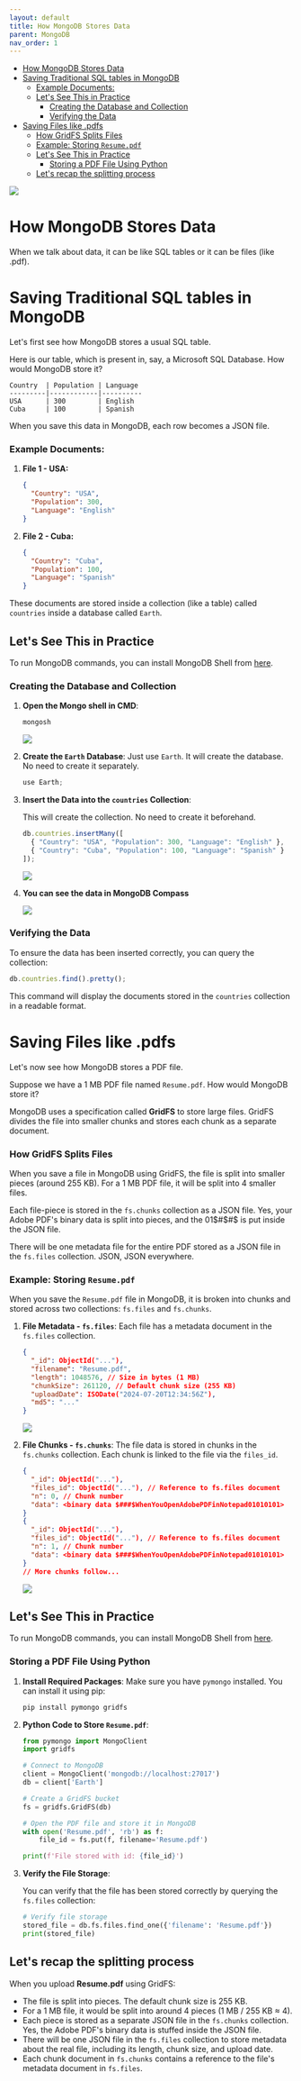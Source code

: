 ```yaml
---
layout: default
title: How MongoDB Stores Data
parent: MongoDB
nav_order: 1
---
```


- [How MongoDB Stores Data](#how-mongodb-stores-data)
- [Saving Traditional SQL tables in MongoDB](#saving-traditional-sql-tables-in-mongodb)
    - [Example Documents:](#example-documents)
  - [Let's See This in Practice](#lets-see-this-in-practice)
    - [Creating the Database and Collection](#creating-the-database-and-collection)
    - [Verifying the Data](#verifying-the-data)
- [Saving Files like .pdfs](#saving-files-like-pdfs)
    - [How GridFS Splits Files](#how-gridfs-splits-files)
    - [Example: Storing `Resume.pdf`](#example-storing-resumepdf)
  - [Let's See This in Practice](#lets-see-this-in-practice-1)
    - [Storing a PDF File Using Python](#storing-a-pdf-file-using-python)
  - [Let's recap the splitting process](#lets-recap-the-splitting-process)

![](images/custom-image-2024-07-20-01-21-49.png)

# How MongoDB Stores Data

When we talk about data, it can be like SQL tables or it can be files (like .pdf).

# Saving Traditional SQL tables in MongoDB

Let's first see how MongoDB stores a usual SQL table.

Here is our table, which is present in, say, a Microsoft SQL Database. How would MongoDB store it?

```
Country  | Population | Language
---------|------------|----------
USA      | 300        | English
Cuba     | 100        | Spanish
```

When you save this data in MongoDB, each row becomes a JSON file.

### Example Documents:

1. **File 1 - USA:**
    ```json
    {
      "Country": "USA",
      "Population": 300,
      "Language": "English"
    }
    ```

2. **File 2 - Cuba:**
    ```json
    {
      "Country": "Cuba",
      "Population": 100,
      "Language": "Spanish"
    }
    ```

These documents are stored inside a collection (like a table) called `countries` inside a database called `Earth`.

## Let's See This in Practice

To run MongoDB commands, you can install MongoDB Shell from [here](https://www.mongodb.com/try/download/shell).

### Creating the Database and Collection

1. **Open the Mongo shell in CMD**:
    ```bash
    mongosh
    ```

    ![](images/custom-image-2024-07-20-02-12-02.png)

2. **Create the `Earth` Database**:
    Just use `Earth`. It will create the database. No need to create it separately.
    
    ```javascript
    use Earth;
    ```

3. **Insert the Data into the `countries` Collection**:
   
   This will create the collection. No need to create it beforehand.

    ```javascript
    db.countries.insertMany([
      { "Country": "USA", "Population": 300, "Language": "English" },
      { "Country": "Cuba", "Population": 100, "Language": "Spanish" }
    ]);
    ```
    ![](images/custom-image-2024-07-20-02-22-46.png)

4. **You can see the data in MongoDB Compass**

    ![](images/custom-image-2024-07-20-02-26-34.png)

### Verifying the Data

To ensure the data has been inserted correctly, you can query the collection:

```javascript
db.countries.find().pretty();
```

This command will display the documents stored in the `countries` collection in a readable format.

# Saving Files like .pdfs

Let's now see how MongoDB stores a PDF file.

Suppose we have a 1 MB PDF file named `Resume.pdf`. How would MongoDB store it?

MongoDB uses a specification called **GridFS** to store large files. GridFS divides the file into smaller chunks and stores each chunk as a separate document.

### How GridFS Splits Files

When you save a file in MongoDB using GridFS, the file is split into smaller pieces (around 255 KB). For a 1 MB PDF file, it will be split into 4 smaller files.

Each file-piece is stored in the `fs.chunks` collection as a JSON file. Yes, your Adobe PDF's binary data is split into pieces, and the 01$#$#$ is put inside the JSON file.

There will be one metadata file for the entire PDF stored as a JSON file in the `fs.files` collection. JSON, JSON everywhere.

### Example: Storing `Resume.pdf`

When you save the `Resume.pdf` file in MongoDB, it is broken into chunks and stored across two collections: `fs.files` and `fs.chunks`.

1. **File Metadata - `fs.files`**:
   Each file has a metadata document in the `fs.files` collection.

    ```json
    {
      "_id": ObjectId("..."),
      "filename": "Resume.pdf",
      "length": 1048576, // Size in bytes (1 MB)
      "chunkSize": 261120, // Default chunk size (255 KB)
      "uploadDate": ISODate("2024-07-20T12:34:56Z"),
      "md5": "..."
    }
    ```
    ![](images/custom-image-2024-07-20-02-59-47.png)

2. **File Chunks - `fs.chunks`**:
   The file data is stored in chunks in the `fs.chunks` collection. Each chunk is linked to the file via the `files_id`.

    ```json
    {
      "_id": ObjectId("..."),
      "files_id": ObjectId("..."), // Reference to fs.files document
      "n": 0, // Chunk number
      "data": <binary data $###$WhenYouOpenAdobePDFinNotepad01010101>
    }
    {
      "_id": ObjectId("..."),
      "files_id": ObjectId("..."), // Reference to fs.files document
      "n": 1, // Chunk number
      "data": <binary data $###$WhenYouOpenAdobePDFinNotepad01010101>
    }
    // More chunks follow...
    ```
    ![](images/custom-image-2024-07-20-02-57-56.png)

## Let's See This in Practice

To run MongoDB commands, you can install MongoDB Shell from [here](https://www.mongodb.com/try/download/shell).

### Storing a PDF File Using Python

1. **Install Required Packages**:
   Make sure you have `pymongo` installed. You can install it using pip:

   ```bash
   pip install pymongo gridfs
   ```

2. **Python Code to Store `Resume.pdf`**:

    ```python
    from pymongo import MongoClient
    import gridfs

    # Connect to MongoDB
    client = MongoClient('mongodb://localhost:27017')
    db = client['Earth']

    # Create a GridFS bucket
    fs = gridfs.GridFS(db)

    # Open the PDF file and store it in MongoDB
    with open('Resume.pdf', 'rb') as f:
        file_id = fs.put(f, filename='Resume.pdf')

    print(f'File stored with id: {file_id}')
    ```

3. **Verify the File Storage**:

   You can verify that the file has been stored correctly by querying the `fs.files` collection:

    ```python
    # Verify file storage
    stored_file = db.fs.files.find_one({'filename': 'Resume.pdf'})
    print(stored_file)
    ```

## Let's recap the splitting process

When you upload **Resume.pdf** using GridFS:
- The file is split into pieces. The default chunk size is 255 KB.
- For a 1 MB file, it would be split into around 4 pieces (1 MB / 255 KB ≈ 4).
- Each piece is stored as a separate JSON file in the `fs.chunks` collection. Yes, the Adobe PDF's binary data is stuffed inside the JSON file.
- There will be one JSON file in the `fs.files` collection to store metadata about the real file, including its length, chunk size, and upload date.
- Each chunk document in `fs.chunks` contains a reference to the file's metadata document in `fs.files`.